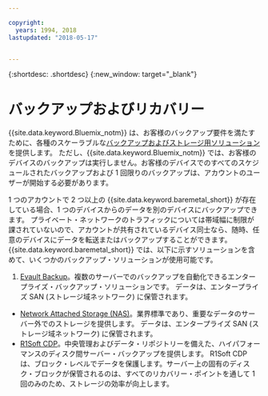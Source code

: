 ```yaml
---

copyright:
  years: 1994, 2018
lastupdated: "2018-05-17"


---
```


{:shortdesc: .shortdesc}
{:new_window: target="_blank"}


# バックアップおよびリカバリー

{{site.data.keyword.Bluemix_notm}} は、お客様のバックアップ要件を満たすために、各種のスケーラブルな[バックアップおよびストレージ用ソリューション ](https://www.softlayer.com/cloud-storage) を提供します。 ただし、{{site.data.keyword.Bluemix_notm}} では、お客様のデバイスのバックアップは実行しません。お客様のデバイスでのすべてのスケジュールされたバックアップおよび 1 回限りのバックアップは、アカウントのユーザーが開始する必要があります。

1 つのアカウントで 2 つ以上の {{site.data.keyword.baremetal_short}} が存在している場合、1 つのデバイスからのデータを別のデバイスにバックアップできます。 プライベート・ネットワークのトラフィックについては帯域幅に制限が課されていないので、アカウントが共有されているデバイス同士なら、随時、任意のデバイスにデータを転送またはバックアップすることができます。{{site.data.keyword.baremetal_short}} では、以下に示すソリューションを含めて、いくつかのバックアップ・ソリューションが使用可能です。

1. [Evault Backup](../infrastructure/backup/index.html)。複数のサーバーでのバックアップを自動化できるエンタープライズ・バックアップ・ソリューションです。 データは、エンタープライズ SAN (ストレージ域ネットワーク) に保管されます。
* [Network Attached Storage (NAS)](../infrastructure/network-attached-storage/nas.html)。業界標準であり、重要なデータのサーバー外でのストレージを提供します。 データは、エンタープライズ SAN (ストレージ域ネットワーク) に保管されます。
* [R1Soft CDP](../infrastructure/backup/r1soft.html)。中央管理およびデータ・リポジトリーを備えた、ハイパフォーマンスのディスク間サーバー・バックアップを提供します。 R1Soft CDP は、ブロック・レベルでデータを保護します。サーバー上の固有のディスク・ブロックが保管されるのは、すべてのリカバリー・ポイントを通して 1 回のみのため、ストレージの効率が向上します。
